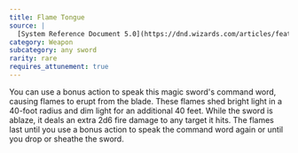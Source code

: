 ```yaml
---
title: Flame Tongue
source: |
  [System Reference Document 5.0](https://dnd.wizards.com/articles/features/systems-reference-document-srd)
category: Weapon
subcategory: any sword
rarity: rare
requires_attunement: true
---
```


You can use a bonus action to speak this magic sword's command word, causing flames to erupt from the blade. These flames shed bright light in a 40-foot radius and dim light for an additional 40 feet. While the sword is ablaze, it deals an extra 2d6 fire damage to any target it hits. The flames last until you use a bonus action to speak the command word again or until you drop or sheathe the sword.
